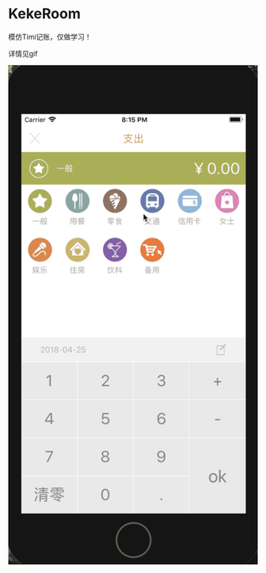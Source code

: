 # KekeRoom	

模仿Timi记账，仅做学习！

详情见gif

![](https://github.com/kekeYezi/KekeRoom/blob/master/2018-04-25%2020_26_32.gif)

